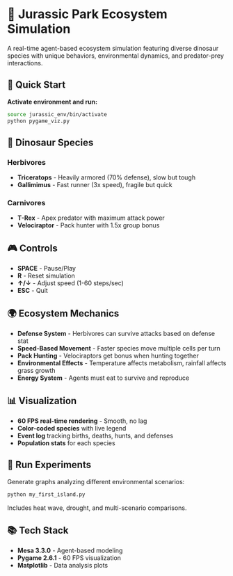 # 🦕 Jurassic Park Ecosystem Simulation

A real-time agent-based ecosystem simulation featuring diverse dinosaur species with unique behaviors, environmental dynamics, and predator-prey interactions.

## 🚀 Quick Start

**Activate environment and run:**
```bash
source jurassic_env/bin/activate
python pygame_viz.py
```

## 🦖 Dinosaur Species

### Herbivores
- **Triceratops** - Heavily armored (70% defense), slow but tough
- **Gallimimus** - Fast runner (3x speed), fragile but quick

### Carnivores
- **T-Rex** - Apex predator with maximum attack power
- **Velociraptor** - Pack hunter with 1.5x group bonus

## 🎮 Controls

- **SPACE** - Pause/Play
- **R** - Reset simulation
- **↑/↓** - Adjust speed (1-60 steps/sec)
- **ESC** - Quit

## 🌍 Ecosystem Mechanics

- **Defense System** - Herbivores can survive attacks based on defense stat
- **Speed-Based Movement** - Faster species move multiple cells per turn
- **Pack Hunting** - Velociraptors get bonus when hunting together
- **Environmental Effects** - Temperature affects metabolism, rainfall affects grass growth
- **Energy System** - Agents must eat to survive and reproduce

## 📊 Visualization

- **60 FPS real-time rendering** - Smooth, no lag
- **Color-coded species** with live legend
- **Event log** tracking births, deaths, hunts, and defenses
- **Population stats** for each species

## 🔬 Run Experiments

Generate graphs analyzing different environmental scenarios:
```bash
python my_first_island.py
```

Includes heat wave, drought, and multi-scenario comparisons.

## 📚 Tech Stack

- **Mesa 3.3.0** - Agent-based modeling
- **Pygame 2.6.1** - 60 FPS visualization
- **Matplotlib** - Data analysis plots
